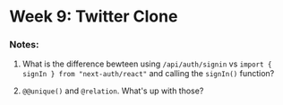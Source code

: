 # Week 9: Twitter Clone

### Notes:
1. What is the difference bewteen using `/api/auth/signin` vs `import { signIn } from "next-auth/react"` and calling the `signIn()` function?

2. `@@unique()` and `@relation`. What's up with those?